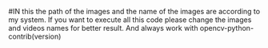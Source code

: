 #IN this the path of the images and the name of the images are according to my system. If you want to execute all this code please change the images and videos names for better result. And always work with opencv-python-contrib(version)
